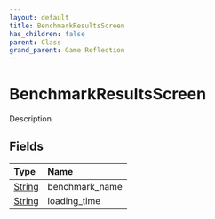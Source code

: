 ```yaml
---
layout: default
title: BenchmarkResultsScreen
has_children: false
parent: Class
grand_parent: Game Reflection
---
```

# BenchmarkResultsScreen
Description 

## Fields

| Type | Name |
|:----------|:--------------|
| [String](/riftbreaker-wiki/docs/game-reflection/components/string/) | benchmark_name |
| [String](/riftbreaker-wiki/docs/game-reflection/components/string/) | loading_time |

